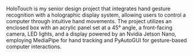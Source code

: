 HoloTouch is my senior design project that integrates hand gesture recognition with a holographic display system, allowing users to control a computer through intuitive hand movements. The project utilizes an enclosed box with an acrylic panel set at a 45° angle, a front-facing camera, LED lights, and a display powered by an Nvidia Jetson Nano, employing MediaPipe for hand tracking and PyAutoGUI for gesture-based computer interactions.
